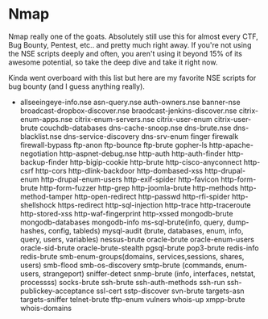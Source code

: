 # Nmap

Nmap really one of the goats.  Absolutely still use this for almost every CTF, Bug Bounty, Pentest, etc.. and pretty much right away.  If you're not using the NSE scripts deeply and often, you aren't using it beyond 15%  of its awesome potential, so take the deep dive and take it right now.  

Kinda went overboard with this list but here are my favorite NSE scripts for bug bounty \(and I guess anything really\).

* allseeingeye-info.nse  asn-query.nse  auth-owners.nse  banner-nse  broadcast-dropbox-discover.nse  braodcast-jenkins-discover.nse  citrix-enum-apps.nse  citrix-enum-servers.nse  citrix-user-enum  citrix-user-brute  couchdb-databases  dns-cache-snoop.nse  dns-brute.nse  dns-blacklist.nse  dns-service-discovery  dns-srv-enum  finger  firewalk  firewall-bypass  ftp-anon  ftp-bounce  ftp-brute  gopher-ls  http-apache-negotiation  http-aspnet-debug.nse  http-auth  http-auth-finder  http-backup-finder  http-bigip-cookie  http-brute  http-cisco-anyconnect  http-csrf  http-cors  http-dlink-backdoor  http-dombased-xss  http-drupal-enum  http-drupal-enum-users  http-exif-spider  http-favicon  http-form-brute  http-form-fuzzer  http-grep  http-joomla-brute  http-methods  http-method-tamper  http-open-redirect  http-passwd  http-rfi-spider  http-shellshock  https-redirect  http-sql-injection  http-trace  http-traceroute  http-stored-xss  http-waf-fingerprint  http-xssed  mongodb-brute  mongodb-databases  mongodb-info  ms-sql-brute\(info, query, dump-hashes, config, tableds\)  mysql-audit \(brute, databases, enum, info, query, users, variables\)  nessus-brute  oracle-brute  oracle-enum-users  oracle-sid-brute  oracle-brute-stealth  pgsql-brute  pop3-brute  redis-info  redis-brute  smb-enum-groups\(domains, services,sessions, shares, users\)  smb-flood  smb-os-discovery  smtp-brute \(commands, enum-users, strangeport\)  sniffer-detect  snmp-brute \(info, interfaces, netstat, processss\)  socks-brute  ssh-brute  ssh-auth-methods  ssh-run  ssh-publickey-acceptance  ssl-cert  sstp-discover  svn-brute  targets-asn  targets-sniffer  telnet-brute  tftp-enum  vulners  whois-up  xmpp-brute  whois-domains

